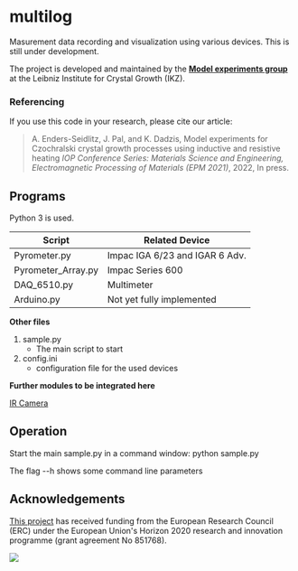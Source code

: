 # multilog

Masurement data recording and visualization using various devices. This is still under development.

The project is developed and maintained by the [**Model experiments group**](https://www.ikz-berlin.de/en/research/materials-science/section-fundamental-description#c486) at the Leibniz Institute for Crystal Growth (IKZ).

### Referencing
If you use this code in your research, please cite our article:

> A. Enders-Seidlitz, J. Pal, and K. Dadzis, Model experiments for Czochralski crystal growth processes using inductive and resistive heating *IOP Conference Series: Materials Science and Engineering, Electromagnetic Processing of Materials (EPM 2021)*, 2022, In press.

## Programs
Python 3 is used.

Script	    		|	 Related Device  
--------------------|------------------------
Pyrometer.py        |    Impac IGA 6/23 and IGAR 6 Adv.
Pyrometer_Array.py  |    Impac Series 600  
DAQ_6510.py         |    Multimeter 
Arduino.py          |    Not yet fully implemented

__Other files__ 
1. sample.py
    * The main script to start
2. config.ini 
    * configuration file for the used devices

__Further modules to be integrated here__

[IR Camera](https://github.com/nemocrys/IRCamera)

## Operation

Start the main sample.py in a command window:
python sample.py

The flag --h shows some command line parameters

## Acknowledgements

[This project](https://www.researchgate.net/project/NEMOCRYS-Next-Generation-Multiphysical-Models-for-Crystal-Growth-Processes) has received funding from the European Research Council (ERC) under the European Union's Horizon 2020 research and innovation programme (grant agreement No 851768).

<img src="https://raw.githubusercontent.com/nemocrys/pyelmer/master/EU-ERC.png">
